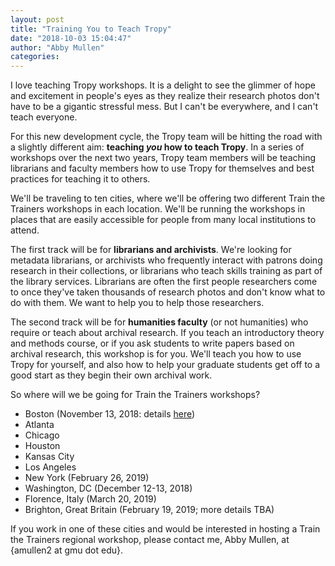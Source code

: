 ```yaml
---
layout: post
title: "Training You to Teach Tropy"
date: "2018-10-03 15:04:47"
author: "Abby Mullen"
categories:
---
```


I love teaching Tropy workshops. It is a delight to see the glimmer of hope and excitement in people's eyes as they realize their research photos don't have to be a gigantic stressful mess. But I can't be everywhere, and I can't teach everyone.

For this new development cycle, the Tropy team will be hitting the road with a slightly different aim: **teaching *you* how to teach Tropy**. In a series of workshops over the next two years, Tropy team members will be teaching librarians and faculty members how to use Tropy for themselves and best practices for teaching it to others. 

We'll be traveling to ten cities, where we'll be offering two different Train the Trainers workshops in each location. We'll be running the workshops in places that are easily accessible for people from many local institutions to attend.

The first track will be for **librarians and archivists**. We're looking for metadata librarians, or archivists who frequently interact with patrons doing research in their collections, or librarians who teach skills training as part of the library services. Librarians are often the first people researchers come to once they've taken thousands of research photos and don't know what to do with them. We want to help you to help those researchers.

The second track will be for **humanities faculty** (or not humanities) who require or teach about archival research. If you teach an introductory theory and methods course, or if you ask students to write papers based on archival research, this workshop is for you. We'll teach you how to use Tropy for yourself, and also how to help your graduate students get off to a good start as they begin their own archival work. 

So where will we be going for Train the Trainers workshops?

* Boston (November 13, 2018: details [here](https://tropy.org/blog/boston-train-the-trainers/))
* Atlanta 
* Chicago
* Houston
* Kansas City
* Los Angeles
* New York (February 26, 2019)
* Washington, DC (December 12-13, 2018)
* Florence, Italy (March 20, 2019)
* Brighton, Great Britain (February 19, 2019; more details TBA)

If you work in one of these cities and would be interested in hosting a Train the Trainers regional workshop, please contact me, Abby Mullen, at {amullen2 at gmu dot edu}. 